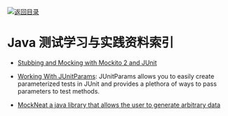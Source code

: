 [![返回目录](https://parg.co/UGo)](https://parg.co/b4z) 
# Java 测试学习与实践资料索引

- [Stubbing and Mocking with Mockito 2 and JUnit](http://6me.us/PVo0xH)
- [Working With JUnitParams](https://dzone.com/articles/working-with-junitparams): JUnitParams allows you to easily create parameterized tests in JUnit and provides a plethora of ways to pass parameters to test methods.

- [MockNeat a java library that allows the user to generate arbitrary data](https://www.reddit.com/r/java/comments/61hci7/mockneat_a_java_library_that_allows_the_user_to/)